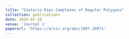 ```yaml
---
title: "Vietoris-Rips Complexes of Regular Polygons"
collection: publications
date: 2018-07-28
venue: 'Journal 1'
paperurl: 'https://arxiv.org/abs/1807.10971'
---
```

<!-- This paper is about the number 3. The number 4 is left for future work.-->
